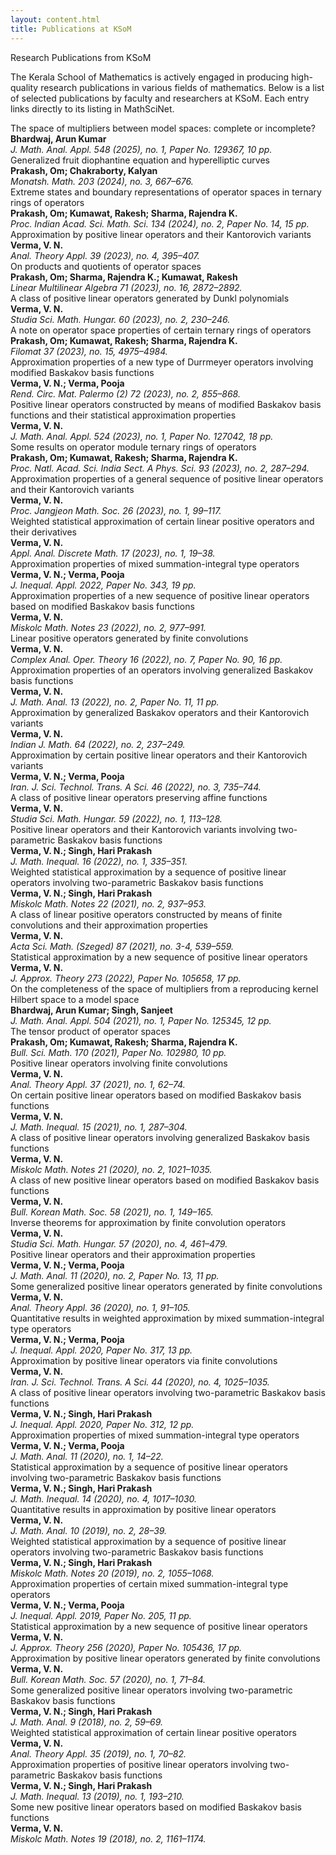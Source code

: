 ```yaml
---
layout: content.html
title: Publications at KSoM
---
```


<div class="main-full-width" id="main-content-start">

<section class="static-section" id="publications-intro">
  <div class="accordion-header">Research Publications from KSoM</div>
  <div class="accordion-content static-content">
    <p>The Kerala School of Mathematics is actively engaged in producing high-quality research publications in various fields of mathematics. Below is a list of selected publications by faculty and researchers at KSoM. Each entry links directly to its listing in MathSciNet.</p>
  </div>
</section>

<section class="accordion-item default-bg" data-direct-link="true" data-learn-more-url="https://mathscinet.ams.org/mathscinet/article?mr=4864900">
  <div class="accordion-header">The space of multipliers between model spaces: complete or incomplete?</div>
  <div class="accordion-snippet">
    <strong>Bhardwaj, Arun Kumar</strong><br/>
    <em>J. Math. Anal. Appl. 548 (2025), no. 1, Paper No. 129367, 10 pp.</em>
  </div>
</section>

<section class="accordion-item alt-bg" data-direct-link="true" data-learn-more-url="https://mathscinet.ams.org/mathscinet/article?mr=4704787">
  <div class="accordion-header">Generalized fruit diophantine equation and hyperelliptic curves</div>
  <div class="accordion-snippet">
    <strong>Prakash, Om; Chakraborty, Kalyan</strong><br/>
    <em>Monatsh. Math. 203 (2024), no. 3, 667–676.</em>
  </div>
</section>

<section class="accordion-item default-bg" data-direct-link="true" data-learn-more-url="https://mathscinet.ams.org/mathscinet/article?mr=4692620">
  <div class="accordion-header">Extreme states and boundary representations of operator spaces in ternary rings of operators</div>
  <div class="accordion-snippet">
    <strong>Prakash, Om; Kumawat, Rakesh; Sharma, Rajendra K.</strong><br/>
    <em>Proc. Indian Acad. Sci. Math. Sci. 134 (2024), no. 2, Paper No. 14, 15 pp.</em>
  </div>
</section>

<section class="accordion-item alt-bg" data-direct-link="true" data-learn-more-url="https://mathscinet.ams.org/mathscinet/article?mr=4661073">
  <div class="accordion-header">Approximation by positive linear operators and their Kantorovich variants</div>
  <div class="accordion-snippet">
    <strong>Verma, V. N.</strong><br/>
    <em>Anal. Theory Appl. 39 (2023), no. 4, 395–407.</em>
  </div>
</section>

<section class="accordion-item default-bg" data-direct-link="true" data-learn-more-url="https://mathscinet.ams.org/mathscinet/article?mr=4635678">
  <div class="accordion-header">On products and quotients of operator spaces</div>
  <div class="accordion-snippet">
    <strong>Prakash, Om; Sharma, Rajendra K.; Kumawat, Rakesh</strong><br/>
    <em>Linear Multilinear Algebra 71 (2023), no. 16, 2872–2892.</em>
  </div>
</section>

<section class="accordion-item alt-bg" data-direct-link="true" data-learn-more-url="https://mathscinet.ams.org/mathscinet/article?mr=4591740">
  <div class="accordion-header">A class of positive linear operators generated by Dunkl polynomials</div>
  <div class="accordion-snippet">
    <strong>Verma, V. N.</strong><br/>
    <em>Studia Sci. Math. Hungar. 60 (2023), no. 2, 230–246.</em>
  </div>
</section>

<section class="accordion-item default-bg" data-direct-link="true" data-learn-more-url="https://mathscinet.ams.org/mathscinet/article?mr=4583151">
  <div class="accordion-header">A note on operator space properties of certain ternary rings of operators</div>
  <div class="accordion-snippet">
    <strong>Prakash, Om; Kumawat, Rakesh; Sharma, Rajendra K.</strong><br/>
    <em>Filomat 37 (2023), no. 15, 4975–4984.</em>
  </div>
</section>

<section class="accordion-item alt-bg" data-direct-link="true" data-learn-more-url="https://mathscinet.ams.org/mathscinet/article?mr=4577884">
  <div class="accordion-header">Approximation properties of a new type of Durrmeyer operators involving modified Baskakov basis functions</div>
  <div class="accordion-snippet">
    <strong>Verma, V. N.; Verma, Pooja</strong><br/>
    <em>Rend. Circ. Mat. Palermo (2) 72 (2023), no. 2, 855–868.</em>
  </div>
</section>

<section class="accordion-item default-bg" data-direct-link="true" data-learn-more-url="https://mathscinet.ams.org/mathscinet/article?mr=4572232">
  <div class="accordion-header">Positive linear operators constructed by means of modified Baskakov basis functions and their statistical approximation properties</div>
  <div class="accordion-snippet">
    <strong>Verma, V. N.</strong><br/>
    <em>J. Math. Anal. Appl. 524 (2023), no. 1, Paper No. 127042, 18 pp.</em>
  </div>
</section>

<section class="accordion-item alt-bg" data-direct-link="true" data-learn-more-url="https://mathscinet.ams.org/mathscinet/article?mr=4561066">
  <div class="accordion-header">Some results on operator module ternary rings of operators</div>
  <div class="accordion-snippet">
    <strong>Prakash, Om; Kumawat, Rakesh; Sharma, Rajendra K.</strong><br/>
    <em>Proc. Natl. Acad. Sci. India Sect. A Phys. Sci. 93 (2023), no. 2, 287–294.</em>
  </div>
</section>

<section class="accordion-item default-bg" data-direct-link="true" data-learn-more-url="https://mathscinet.ams.org/mathscinet/article?mr=4544773">
  <div class="accordion-header">Approximation properties of a general sequence of positive linear operators and their Kantorovich variants</div>
  <div class="accordion-snippet">
    <strong>Verma, V. N.</strong><br/>
    <em>Proc. Jangjeon Math. Soc. 26 (2023), no. 1, 99–117.</em>
  </div>
</section>

<section class="accordion-item alt-bg" data-direct-link="true" data-learn-more-url="https://mathscinet.ams.org/mathscinet/article?mr=4519692">
  <div class="accordion-header">Weighted statistical approximation of certain linear positive operators and their derivatives</div>
  <div class="accordion-snippet">
    <strong>Verma, V. N.</strong><br/>
    <em>Appl. Anal. Discrete Math. 17 (2023), no. 1, 19–38.</em>
  </div>
</section>

<section class="accordion-item default-bg" data-direct-link="true" data-learn-more-url="https://mathscinet.ams.org/mathscinet/article?mr=4516843">
  <div class="accordion-header">Approximation properties of mixed summation-integral type operators</div>
  <div class="accordion-snippet">
    <strong>Verma, V. N.; Verma, Pooja</strong><br/>
    <em>J. Inequal. Appl. 2022, Paper No. 343, 19 pp.</em>
  </div>
</section>

<section class="accordion-item alt-bg" data-direct-link="true" data-learn-more-url="https://mathscinet.ams.org/mathscinet/article?mr=4503714">
  <div class="accordion-header">Approximation properties of a new sequence of positive linear operators based on modified Baskakov basis functions</div>
  <div class="accordion-snippet">
    <strong>Verma, V. N.</strong><br/>
    <em>Miskolc Math. Notes 23 (2022), no. 2, 977–991.</em>
  </div>
</section>

<section class="accordion-item default-bg" data-direct-link="true" data-learn-more-url="https://mathscinet.ams.org/mathscinet/article?mr=4492305">
  <div class="accordion-header">Linear positive operators generated by finite convolutions</div>
  <div class="accordion-snippet">
    <strong>Verma, V. N.</strong><br/>
    <em>Complex Anal. Oper. Theory 16 (2022), no. 7, Paper No. 90, 16 pp.</em>
  </div>
</section>

<section class="accordion-item alt-bg" data-direct-link="true" data-learn-more-url="https://mathscinet.ams.org/mathscinet/article?mr=4480665">
  <div class="accordion-header">Approximation properties of an operators involving generalized Baskakov basis functions</div>
  <div class="accordion-snippet">
    <strong>Verma, V. N.</strong><br/>
    <em>J. Math. Anal. 13 (2022), no. 2, Paper No. 11, 11 pp.</em>
  </div>
</section>

<section class="accordion-item default-bg" data-direct-link="true" data-learn-more-url="https://mathscinet.ams.org/mathscinet/article?mr=4458312">
  <div class="accordion-header">Approximation by generalized Baskakov operators and their Kantorovich variants</div>
  <div class="accordion-snippet">
    <strong>Verma, V. N.</strong><br/>
    <em>Indian J. Math. 64 (2022), no. 2, 237–249.</em>
  </div>
</section>

<section class="accordion-item alt-bg" data-direct-link="true" data-learn-more-url="https://mathscinet.ams.org/mathscinet/article?mr=4446340">
  <div class="accordion-header">Approximation by certain positive linear operators and their Kantorovich variants</div>
  <div class="accordion-snippet">
    <strong>Verma, V. N.; Verma, Pooja</strong><br/>
    <em>Iran. J. Sci. Technol. Trans. A Sci. 46 (2022), no. 3, 735–744.</em>
  </div>
</section>

<section class="accordion-item default-bg" data-direct-link="true" data-learn-more-url="https://mathscinet.ams.org/mathscinet/article?mr=4431872">
  <div class="accordion-header">A class of positive linear operators preserving affine functions</div>
  <div class="accordion-snippet">
    <strong>Verma, V. N.</strong><br/>
    <em>Studia Sci. Math. Hungar. 59 (2022), no. 1, 113–128.</em>
  </div>
</section>

<section class="accordion-item alt-bg" data-direct-link="true" data-learn-more-url="https://mathscinet.ams.org/mathscinet/article?mr=4378873">
  <div class="accordion-header">Positive linear operators and their Kantorovich variants involving two-parametric Baskakov basis functions</div>
  <div class="accordion-snippet">
    <strong>Verma, V. N.; Singh, Hari Prakash</strong><br/>
    <em>J. Math. Inequal. 16 (2022), no. 1, 335–351.</em>
  </div>
</section>

<section class="accordion-item default-bg" data-direct-link="true" data-learn-more-url="https://mathscinet.ams.org/mathscinet/article?mr=4373400">
  <div class="accordion-header">Weighted statistical approximation by a sequence of positive linear operators involving two-parametric Baskakov basis functions</div>
  <div class="accordion-snippet">
    <strong>Verma, V. N.; Singh, Hari Prakash</strong><br/>
    <em>Miskolc Math. Notes 22 (2021), no. 2, 937–953.</em>
  </div>
</section>

<section class="accordion-item alt-bg" data-direct-link="true" data-learn-more-url="https://mathscinet.ams.org/mathscinet/article?mr=4354228">
  <div class="accordion-header">A class of linear positive operators constructed by means of finite convolutions and their approximation properties</div>
  <div class="accordion-snippet">
    <strong>Verma, V. N.</strong><br/>
    <em>Acta Sci. Math. (Szeged) 87 (2021), no. 3-4, 539–559.</em>
  </div>
</section>

<section class="accordion-item default-bg" data-direct-link="true" data-learn-more-url="https://mathscinet.ams.org/mathscinet/article?mr=4328227">
  <div class="accordion-header">Statistical approximation by a new sequence of positive linear operators</div>
  <div class="accordion-snippet">
    <strong>Verma, V. N.</strong><br/>
    <em>J. Approx. Theory 273 (2022), Paper No. 105658, 17 pp.</em>
  </div>
</section>

<section class="accordion-item alt-bg" data-direct-link="true" data-learn-more-url="https://mathscinet.ams.org/mathscinet/article?mr=4289381">
  <div class="accordion-header">On the completeness of the space of multipliers from a reproducing kernel Hilbert space to a model space</div>
  <div class="accordion-snippet">
    <strong>Bhardwaj, Arun Kumar; Singh, Sanjeet</strong><br/>
    <em>J. Math. Anal. Appl. 504 (2021), no. 1, Paper No. 125345, 12 pp.</em>
  </div>
</section>

<section class="accordion-item default-bg" data-direct-link="true" data-learn-more-url="https://mathscinet.ams.org/mathscinet/article?mr=4270498">
  <div class="accordion-header">The tensor product of operator spaces</div>
  <div class="accordion-snippet">
    <strong>Prakash, Om; Kumawat, Rakesh; Sharma, Rajendra K.</strong><br/>
    <em>Bull. Sci. Math. 170 (2021), Paper No. 102980, 10 pp.</em>
  </div>
</section>

<section class="accordion-item alt-bg" data-direct-link="true" data-learn-more-url="https://mathscinet.ams.org/mathscinet/article?mr=4242631">
  <div class="accordion-header">Positive linear operators involving finite convolutions</div>
  <div class="accordion-snippet">
    <strong>Verma, V. N.</strong><br/>
    <em>Anal. Theory Appl. 37 (2021), no. 1, 62–74.</em>
  </div>
</section>

<section class="accordion-item default-bg" data-direct-link="true" data-learn-more-url="https://mathscinet.ams.org/mathscinet/article?mr=4223293">
  <div class="accordion-header">On certain positive linear operators based on modified Baskakov basis functions</div>
  <div class="accordion-snippet">
    <strong>Verma, V. N.</strong><br/>
    <em>J. Math. Inequal. 15 (2021), no. 1, 287–304.</em>
  </div>
</section>

<section class="accordion-item alt-bg" data-direct-link="true" data-learn-more-url="https://mathscinet.ams.org/mathscinet/article?mr=4215243">
  <div class="accordion-header">A class of positive linear operators involving generalized Baskakov basis functions</div>
  <div class="accordion-snippet">
    <strong>Verma, V. N.</strong><br/>
    <em>Miskolc Math. Notes 21 (2020), no. 2, 1021–1035.</em>
  </div>
</section>

<section class="accordion-item default-bg" data-direct-link="true" data-learn-more-url="https://mathscinet.ams.org/mathscinet/article?mr=4214643">
  <div class="accordion-header">A class of new positive linear operators based on modified Baskakov basis functions</div>
  <div class="accordion-snippet">
    <strong>Verma, V. N.</strong><br/>
    <em>Bull. Korean Math. Soc. 58 (2021), no. 1, 149–165.</em>
  </div>
</section>

<section class="accordion-item alt-bg" data-direct-link="true" data-learn-more-url="https://mathscinet.ams.org/mathscinet/article?mr=4198941">
  <div class="accordion-header">Inverse theorems for approximation by finite convolution operators</div>
  <div class="accordion-snippet">
    <strong>Verma, V. N.</strong><br/>
    <em>Studia Sci. Math. Hungar. 57 (2020), no. 4, 461–479.</em>
  </div>
</section>

<section class="accordion-item default-bg" data-direct-link="true" data-learn-more-url="https://mathscinet.ams.org/mathscinet/article?mr=4182441">
  <div class="accordion-header">Positive linear operators and their approximation properties</div>
  <div class="accordion-snippet">
    <strong>Verma, V. N.; Verma, Pooja</strong><br/>
    <em>J. Math. Anal. 11 (2020), no. 2, Paper No. 13, 11 pp.</em>
  </div>
</section>

<section class="accordion-item alt-bg" data-direct-link="true" data-learn-more-url="https://mathscinet.ams.org/mathscinet/article?mr=4180415">
  <div class="accordion-header">Some generalized positive linear operators generated by finite convolutions</div>
  <div class="accordion-snippet">
    <strong>Verma, V. N.</strong><br/>
    <em>Anal. Theory Appl. 36 (2020), no. 1, 91–105.</em>
  </div>
</section>

<section class="accordion-item default-bg" data-direct-link="true" data-learn-more-url="https://mathscinet.ams.org/mathscinet/article?mr=4169548">
  <div class="accordion-header">Quantitative results in weighted approximation by mixed summation-integral type operators</div>
  <div class="accordion-snippet">
    <strong>Verma, V. N.; Verma, Pooja</strong><br/>
    <em>J. Inequal. Appl. 2020, Paper No. 317, 13 pp.</em>
  </div>
</section>

<section class="accordion-item alt-bg" data-direct-link="true" data-learn-more-url="https://mathscinet.ams.org/mathscinet/article?mr=4165561">
  <div class="accordion-header">Approximation by positive linear operators via finite convolutions</div>
  <div class="accordion-snippet">
    <strong>Verma, V. N.</strong><br/>
    <em>Iran. J. Sci. Technol. Trans. A Sci. 44 (2020), no. 4, 1025–1035.</em>
  </div>
</section>

<section class="accordion-item default-bg" data-direct-link="true" data-learn-more-url="https://mathscinet.ams.org/mathscinet/article?mr=4165552">
  <div class="accordion-header">A class of positive linear operators involving two-parametric Baskakov basis functions</div>
  <div class="accordion-snippet">
    <strong>Verma, V. N.; Singh, Hari Prakash</strong><br/>
    <em>J. Inequal. Appl. 2020, Paper No. 312, 12 pp.</em>
  </div>
</section>

<section class="accordion-item alt-bg" data-direct-link="true" data-learn-more-url="https://mathscinet.ams.org/mathscinet/article?mr=4156108">
  <div class="accordion-header">Approximation properties of mixed summation-integral type operators</div>
  <div class="accordion-snippet">
    <strong>Verma, V. N.; Verma, Pooja</strong><br/>
    <em>J. Math. Anal. 11 (2020), no. 1, 14–22.</em>
  </div>
</section>

<section class="accordion-item default-bg" data-direct-link="true" data-learn-more-url="https://mathscinet.ams.org/mathscinet/article?mr=4149257">
  <div class="accordion-header">Statistical approximation by a sequence of positive linear operators involving two-parametric Baskakov basis functions</div>
  <div class="accordion-snippet">
    <strong>Verma, V. N.; Singh, Hari Prakash</strong><br/>
    <em>J. Math. Inequal. 14 (2020), no. 4, 1017–1030.</em>
  </div>
</section>

<section class="accordion-item alt-bg" data-direct-link="true" data-learn-more-url="https://mathscinet.ams.org/mathscinet/article?mr=4139983">
  <div class="accordion-header">Quantitative results in approximation by positive linear operators</div>
  <div class="accordion-snippet">
    <strong>Verma, V. N.</strong><br/>
    <em>J. Math. Anal. 10 (2019), no. 2, 28–39.</em>
  </div>
</section>

<section class="accordion-item default-bg" data-direct-link="true" data-learn-more-url="https://mathscinet.ams.org/mathscinet/article?mr=4124976">
  <div class="accordion-header">Weighted statistical approximation by a sequence of positive linear operators involving two-parametric Baskakov basis functions</div>
  <div class="accordion-snippet">
    <strong>Verma, V. N.; Singh, Hari Prakash</strong><br/>
    <em>Miskolc Math. Notes 20 (2019), no. 2, 1055–1068.</em>
  </div>
</section>

<section class="accordion-item alt-bg" data-direct-link="true" data-learn-more-url="https://mathscinet.ams.org/mathscinet/article?mr=4110825">
  <div class="accordion-header">Approximation properties of certain mixed summation-integral type operators</div>
  <div class="accordion-snippet">
    <strong>Verma, V. N.; Verma, Pooja</strong><br/>
    <em>J. Inequal. Appl. 2019, Paper No. 205, 11 pp.</em>
  </div>
</section>

<section class="accordion-item default-bg" data-direct-link="true" data-learn-more-url="https://mathscinet.ams.org/mathscinet/article?mr=4089931">
  <div class="accordion-header">Statistical approximation by a new sequence of positive linear operators</div>
  <div class="accordion-snippet">
    <strong>Verma, V. N.</strong><br/>
    <em>J. Approx. Theory 256 (2020), Paper No. 105436, 17 pp.</em>
  </div>
</section>

<section class="accordion-item alt-bg" data-direct-link="true" data-learn-more-url="https://mathscinet.ams.org/mathscinet/article?mr=4060803">
  <div class="accordion-header">Approximation by positive linear operators generated by finite convolutions</div>
  <div class="accordion-snippet">
    <strong>Verma, V. N.</strong><br/>
    <em>Bull. Korean Math. Soc. 57 (2020), no. 1, 71–84.</em>
  </div>
</section>

<section class="accordion-item default-bg" data-direct-link="true" data-learn-more-url="https://mathscinet.ams.org/mathscinet/article?mr=4007886">
  <div class="accordion-header">Some generalized positive linear operators involving two-parametric Baskakov basis functions</div>
  <div class="accordion-snippet">
    <strong>Verma, V. N.; Singh, Hari Prakash</strong><br/>
    <em>J. Math. Anal. 9 (2018), no. 2, 59–69.</em>
  </div>
</section>

<section class="accordion-item alt-bg" data-direct-link="true" data-learn-more-url="https://mathscinet.ams.org/mathscinet/article?mr=3948777">
  <div class="accordion-header">Weighted statistical approximation of certain linear positive operators</div>
  <div class="accordion-snippet">
    <strong>Verma, V. N.</strong><br/>
    <em>Anal. Theory Appl. 35 (2019), no. 1, 70–82.</em>
  </div>
</section>

<section class="accordion-item default-bg" data-direct-link="true" data-learn-more-url="https://mathscinet.ams.org/mathscinet/article?mr=3909191">
  <div class="accordion-header">Approximation properties of positive linear operators involving two-parametric Baskakov basis functions</div>
  <div class="accordion-snippet">
    <strong>Verma, V. N.; Singh, Hari Prakash</strong><br/>
    <em>J. Math. Inequal. 13 (2019), no. 1, 193–210.</em>
  </div>
</section>

<section class="accordion-item alt-bg" data-direct-link="true" data-learn-more-url="https://mathscinet.ams.org/mathscinet/article?mr=3887010">
  <div class="accordion-header">Some new positive linear operators based on modified Baskakov basis functions</div>
  <div class="accordion-snippet">
    <strong>Verma, V. N.</strong><br/>
    <em>Miskolc Math. Notes 19 (2018), no. 2, 1161–1174.</em>
  </div>
</section>

</div>
